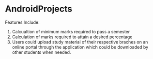 # AndroidProjects

Features Include:

1. Calcualtion of minimum marks required to pass a semester
2. Calculation of marks required to attain a desired percentage
3. Users could upload study material of their respective braches on an online portal through the application which could be downloaded by other students when needed.

